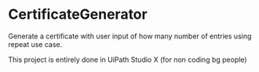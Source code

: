 # CertificateGenerator
Generate a certificate with user input of how many number of entries using repeat use case.

This project is entirely done in UiPath Studio X (for non coding bg people)

